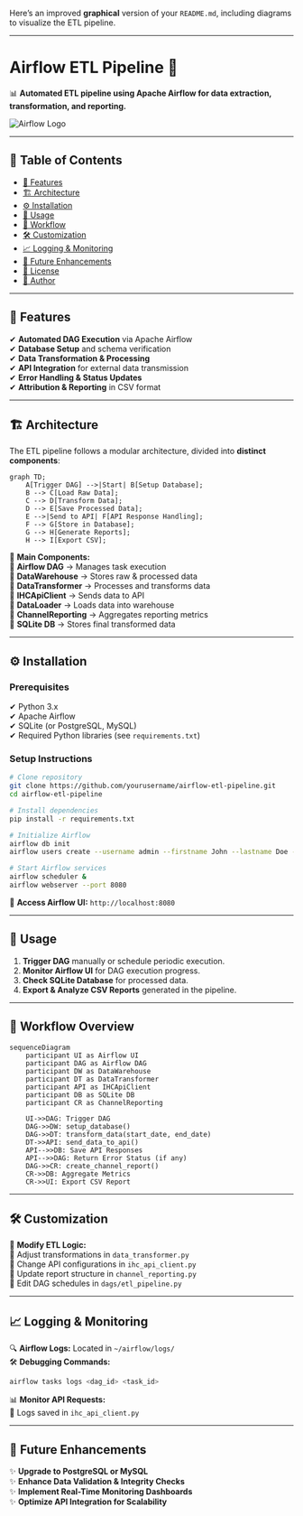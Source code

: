 Here’s an improved **graphical** version of your `README.md`, including diagrams to visualize the ETL pipeline.  

---

# **Airflow ETL Pipeline** 🚀

📊 **Automated ETL pipeline using Apache Airflow for data extraction, transformation, and reporting.**

![Airflow Logo](https://upload.wikimedia.org/wikipedia/commons/d/de/AirflowLogo.png)  

---

## 📌 **Table of Contents**

- [🔹 Features](#-features)
- [🏗️ Architecture](#️-architecture)
- [⚙️ Installation](#️-installation)
- [🚀 Usage](#-usage)
- [🔄 Workflow](#-workflow)
- [🛠️ Customization](#️-customization)
- [📈 Logging & Monitoring](#-logging--monitoring)
- [🚀 Future Enhancements](#-future-enhancements)
- [📜 License](#-license)
- [👤 Author](#-author)

---

## 🔹 **Features**

✔ **Automated DAG Execution** via Apache Airflow  
✔ **Database Setup** and schema verification  
✔ **Data Transformation & Processing**  
✔ **API Integration** for external data transmission  
✔ **Error Handling & Status Updates**  
✔ **Attribution & Reporting** in CSV format  

---

## 🏗️ **Architecture**

The ETL pipeline follows a modular architecture, divided into **distinct components**:

```mermaid
graph TD;
    A[Trigger DAG] -->|Start| B[Setup Database];
    B --> C[Load Raw Data];
    C --> D[Transform Data];
    D --> E[Save Processed Data];
    E -->|Send to API| F[API Response Handling];
    F --> G[Store in Database];
    G --> H[Generate Reports];
    H --> I[Export CSV];
```

📌 **Main Components:**  
🔹 **Airflow DAG** → Manages task execution  
🔹 **DataWarehouse** → Stores raw & processed data  
🔹 **DataTransformer** → Processes and transforms data  
🔹 **IHCApiClient** → Sends data to API  
🔹 **DataLoader** → Loads data into warehouse  
🔹 **ChannelReporting** → Aggregates reporting metrics  
🔹 **SQLite DB** → Stores final transformed data  

---

## ⚙️ **Installation**

### **Prerequisites**
✔ Python 3.x  
✔ Apache Airflow  
✔ SQLite (or PostgreSQL, MySQL)  
✔ Required Python libraries (see `requirements.txt`)  

### **Setup Instructions**
```sh
# Clone repository
git clone https://github.com/yourusername/airflow-etl-pipeline.git
cd airflow-etl-pipeline

# Install dependencies
pip install -r requirements.txt

# Initialize Airflow
airflow db init
airflow users create --username admin --firstname John --lastname Doe --role Admin --email admin@example.com

# Start Airflow services
airflow scheduler &
airflow webserver --port 8080
```
📌 **Access Airflow UI:** `http://localhost:8080`

---

## 🚀 **Usage**

1. **Trigger DAG** manually or schedule periodic execution.  
2. **Monitor Airflow UI** for DAG execution progress.  
3. **Check SQLite Database** for processed data.  
4. **Export & Analyze CSV Reports** generated in the pipeline.  

---

## 🔄 **Workflow Overview**

```mermaid
sequenceDiagram
    participant UI as Airflow UI
    participant DAG as Airflow DAG
    participant DW as DataWarehouse
    participant DT as DataTransformer
    participant API as IHCApiClient
    participant DB as SQLite DB
    participant CR as ChannelReporting

    UI->>DAG: Trigger DAG
    DAG->>DW: setup_database()
    DAG->>DT: transform_data(start_date, end_date)
    DT->>API: send_data_to_api()
    API-->>DB: Save API Responses
    API-->>DAG: Return Error Status (if any)
    DAG->>CR: create_channel_report()
    CR->>DB: Aggregate Metrics
    CR->>UI: Export CSV Report
```

---

## 🛠️ **Customization**

📌 **Modify ETL Logic:**  
🔹 Adjust transformations in `data_transformer.py`  
🔹 Change API configurations in `ihc_api_client.py`  
🔹 Update report structure in `channel_reporting.py`  
🔹 Edit DAG schedules in `dags/etl_pipeline.py`  

---

## 📈 **Logging & Monitoring**

🔍 **Airflow Logs:** Located in `~/airflow/logs/`  
🛠️ **Debugging Commands:**
```sh
airflow tasks logs <dag_id> <task_id>
```
📊 **Monitor API Requests:**  
🔹 Logs saved in `ihc_api_client.py`  

---

## 🚀 **Future Enhancements**

✨ **Upgrade to PostgreSQL or MySQL**  
✨ **Enhance Data Validation & Integrity Checks**  
✨ **Implement Real-Time Monitoring Dashboards**  
✨ **Optimize API Integration for Scalability**  

